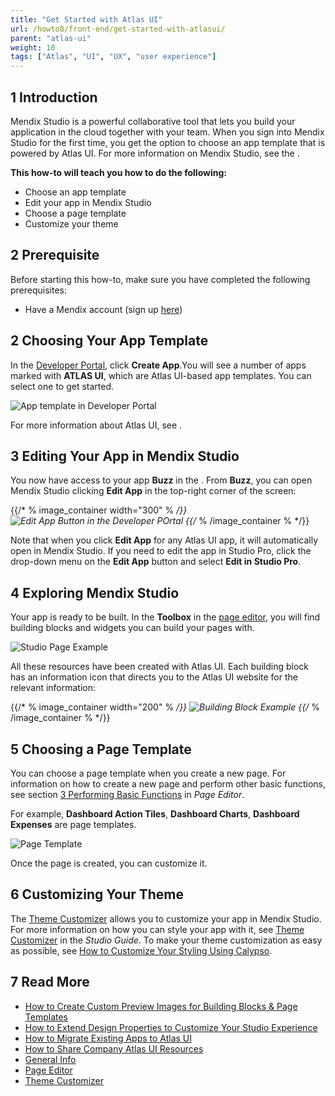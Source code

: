 ```yaml
---
title: "Get Started with Atlas UI"
url: /howto8/front-end/get-started-with-atlasui/
parent: "atlas-ui"
weight: 10
tags: ["Atlas", "UI", "UX", "user experience"]
---
```


## 1 Introduction

Mendix Studio is a powerful collaborative tool that lets you build your application in the cloud together with your team. When you sign into Mendix Studio for the first time, you get the option to choose an app template that is powered by Atlas UI. For more information on Mendix Studio, see the . 

**This how-to will teach you how to do the following:**

* Choose an app template
* Edit your app in Mendix Studio
* Choose a page template
* Customize your theme

## 2 Prerequisite

Before starting this how-to, make sure you have completed the following prerequisites:

* Have a Mendix account (sign up [here](https://www.mendix.com/try))

## 2 Choosing Your App Template

In the [Developer Portal](https://sprintr.home.mendix.com/index.html), click **Create App**.You will see a number of apps marked with **ATLAS UI**, which are Atlas UI-based app templates. You can select one to get started.

![App template in Developer Portal](/attachments/howto8/front-end/atlas-ui/get-started-with-atlasui/start_choose_your_starter_app.png)

For more information about Atlas UI, see . 

## 3 Editing Your App in Mendix Studio

You now have access to your app **Buzz** in the . From **Buzz**, you can open Mendix Studio clicking **Edit App** in the top-right corner of the screen:

{{/* % image_container width="300" % */}}
![Edit App Button in the Developer POrtal](/attachments/howto8/front-end/atlas-ui/get-started-with-atlasui/start_edit_your_app.png)
{{/* % /image_container % */}}

Note that when you click **Edit App** for any Atlas UI app, it will automatically open in Mendix Studio. If you need to edit the app in Studio Pro, click the drop-down menu on the **Edit App** button and select **Edit in Studio Pro**.

## 4 Exploring Mendix Studio

Your app is ready to be built. In the **Toolbox** in the [page editor](/studio8/page-editor/), you will find building blocks and widgets you can build your pages with. 

![Studio Page Example](/attachments/howto8/front-end/atlas-ui/get-started-with-atlasui/start_explore.png)

All these resources have been created with Atlas UI. Each building block has an information icon that directs you to the Atlas UI website for the relevant information:

{{/* % image_container width="200" % */}}
![Building Block Example](/attachments/howto8/front-end/atlas-ui/get-started-with-atlasui/start_building_block.png)
{{/* % /image_container % */}}

## 5 Choosing a Page Template

You can choose a page template when you create a new page. For information on how to create a new page and perform other basic functions, see section [3 Performing Basic Functions](/studio8/page-editor/#page-editor-basic-functions) in *Page Editor*.

For example, **Dashboard Action Tiles**, **Dashboard Charts**, **Dashboard Expenses** are page templates. 

![Page Template](/attachments/howto8/front-end/atlas-ui/get-started-with-atlasui/start_choose_a_page_template.png)

Once the page is created, you can customize it.

## 6 Customizing Your Theme

The [Theme Customizer](/studio8/theme-customizer/) allows you to customize your app in Mendix Studio. For more information on how you can style your app with it, see [Theme Customizer](/studio8/theme-customizer/) in the *Studio Guide*. To make your theme customization as easy as possible, see [How to Customize Your Styling Using Calypso](/howto8/front-end/calypso/).

## 7 Read More

* [How to Create Custom Preview Images for Building Blocks & Page Templates](/howto8/front-end/create-custom-preview-images-for-building-blocks-and-page-templates/)
* [How to Extend Design Properties to Customize Your Studio Experience](/howto8/front-end/extend-design-properties-to-customize/)
* [How to Migrate Existing Apps to Atlas UI](/howto8/front-end/migrate-existing-projects-to-atlasui/)
* [How to Share Company Atlas UI Resources](/howto8/front-end/share-company-atlas-ui-resources/)
* [General Info](/studio8/general/) 
* [Page Editor](/studio8/page-editor/)
* [Theme Customizer](/studio8/theme-customizer/)
